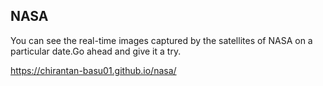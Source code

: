 ## NASA
You can see the real-time images captured by the satellites of NASA on a particular date.Go ahead and give it a try.  

https://chirantan-basu01.github.io/nasa/
